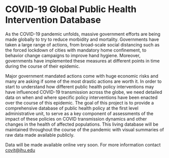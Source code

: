 # COVID-19 Global Public Health Intervention Database

As the COVID-19 pandemic unfolds, massive government efforts are being made globally to try to reduce morbidity and mortality. Governments have taken a large range of actions, from broad-scale social distancing such as the forced lockdown of cities with mandatory home confinement, to behavior change campaigns to improve hand hygiene. Moreover, governments have implemented these measures at different points in time during the course of their epidemic.

Major government mandated actions come with huge economic risks and many are asking if some of the most drastic actions are worth it. In order to start to understand how different public health policy interventions may have influenced COVID-19 transmission across the globe, we need detailed data on when and where specific policy interventions have been enacted over the course of this epidemic. The goal of this project is to provide a comprehensive database of public health policy at the first level administrative unit, to serve as a key component of assessments of the impact of these policies on COVID transmission dynamics and other changes in the health of affected populations. This living database will be maintained throughout the course of the pandemic with visual summaries of raw data made available publicly. 

Data will be made available online very soon. For more information contact covit@jhu.edu
